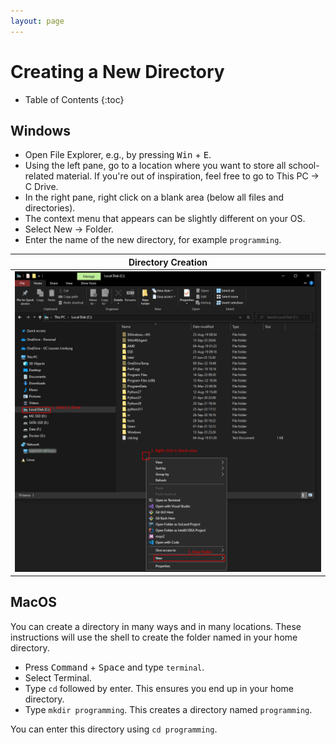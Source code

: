 ```yaml
---
layout: page
---
```


# Creating a New Directory

* Table of Contents
{:toc}

## Windows

* Open File Explorer, e.g., by pressing <kbd>Win</kbd> + <kbd>E</kbd>.
* Using the left pane, go to a location where you want to store all school-related material.
  If you're out of inspiration, feel free to go to This PC -> C Drive.
* In the right pane, right click on a blank area (below all files and directories).
* The context menu that appears can be slightly different on your OS.
* Select New -> Folder.
* Enter the name of the new directory, for example `programming`.

| Directory Creation |
| :----------------------: |
| ![Directory creation](./create-directory-windows.png) |

## MacOS

You can create a directory in many ways and in many locations.
These instructions will use the shell to create the folder named in your home directory.

* Press <kbd>Command</kbd> + <kbd>Space</kbd> and type `terminal`.
* Select Terminal.
* Type `cd` followed by enter.
  This ensures you end up in your home directory.
* Type `mkdir programming`.
  This creates a directory named `programming`.

You can enter this directory using `cd programming`.

